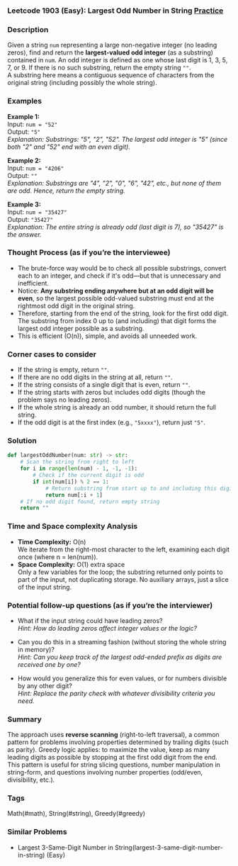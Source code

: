 ### Leetcode 1903 (Easy): Largest Odd Number in String [Practice](https://leetcode.com/problems/largest-odd-number-in-string)

### Description  
Given a string `num` representing a large non-negative integer (no leading zeros), find and return the **largest-valued odd integer** (as a substring) contained in `num`. An odd integer is defined as one whose last digit is 1, 3, 5, 7, or 9. If there is no such substring, return the empty string `""`.  
A substring here means a contiguous sequence of characters from the original string (including possibly the whole string).

### Examples  

**Example 1:**  
Input: `num = "52"`  
Output: `"5"`  
*Explanation: Substrings: "5", "2", "52". The largest odd integer is "5" (since both "2" and "52" end with an even digit).*

**Example 2:**  
Input: `num = "4206"`  
Output: `""`  
*Explanation: Substrings are "4", "2", "0", "6", "42", etc., but none of them are odd. Hence, return the empty string.*

**Example 3:**  
Input: `num = "35427"`  
Output: `"35427"`  
*Explanation: The entire string is already odd (last digit is 7), so "35427" is the answer.*

### Thought Process (as if you’re the interviewee)  
- The brute-force way would be to check all possible substrings, convert each to an integer, and check if it's odd—but that is unnecessary and inefficient.
- Notice: **Any substring ending anywhere but at an odd digit will be even**, so the largest possible odd-valued substring must end at the rightmost odd digit in the original string.
- Therefore, starting from the end of the string, look for the first odd digit. The substring from index 0 up to (and including) that digit forms the largest odd integer possible as a substring.
- This is efficient (O(n)), simple, and avoids all unneeded work.

### Corner cases to consider  
- If the string is empty, return `""`.
- If there are no odd digits in the string at all, return `""`.
- If the string consists of a single digit that is even, return `""`.
- If the string starts with zeros but includes odd digits (though the problem says no leading zeros).
- If the whole string is already an odd number, it should return the full string.
- If the odd digit is at the first index (e.g., `"5xxxx"`), return just `"5"`.


### Solution

```python
def largestOddNumber(num: str) -> str:
    # Scan the string from right to left
    for i in range(len(num) - 1, -1, -1):
        # Check if the current digit is odd
        if int(num[i]) % 2 == 1:
            # Return substring from start up to and including this digit
            return num[:i + 1]
    # If no odd digit found, return empty string
    return ""
```

### Time and Space complexity Analysis  

- **Time Complexity:** O(n)  
  We iterate from the right-most character to the left, examining each digit once (where n = len(num)).
- **Space Complexity:** O(1) extra space  
  Only a few variables for the loop; the substring returned only points to part of the input, not duplicating storage. No auxiliary arrays, just a slice of the input string.

### Potential follow-up questions (as if you’re the interviewer)  

- What if the input string could have leading zeros?  
  *Hint: How do leading zeros affect integer values or the logic?*

- Can you do this in a streaming fashion (without storing the whole string in memory)?  
  *Hint: Can you keep track of the largest odd-ended prefix as digits are received one by one?*

- How would you generalize this for even values, or for numbers divisible by any other digit?  
  *Hint: Replace the parity check with whatever divisibility criteria you need.*

### Summary
The approach uses **reverse scanning** (right-to-left traversal), a common pattern for problems involving properties determined by trailing digits (such as parity). Greedy logic applies: to maximize the value, keep as many leading digits as possible by stopping at the first odd digit from the end. This pattern is useful for string slicing questions, number manipulation in string-form, and questions involving number properties (odd/even, divisibility, etc.).

### Tags
Math(#math), String(#string), Greedy(#greedy)

### Similar Problems
- Largest 3-Same-Digit Number in String(largest-3-same-digit-number-in-string) (Easy)